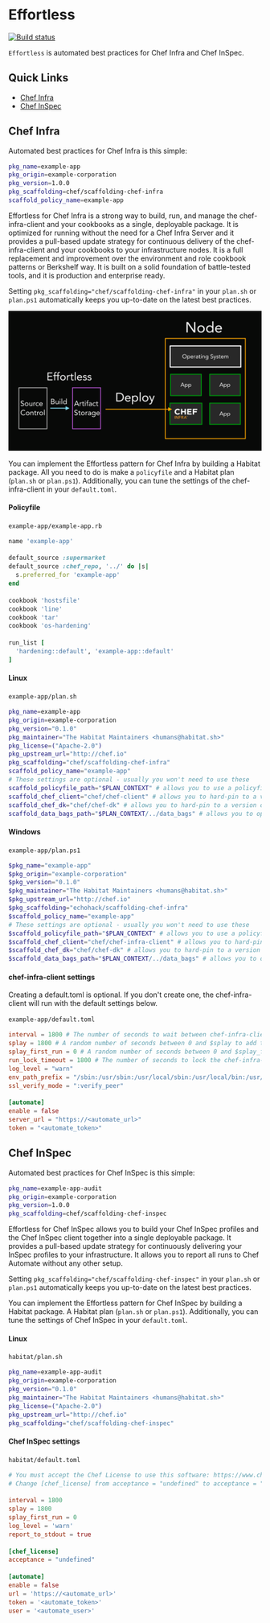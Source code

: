 # Effortless

[![Build status](https://badge.buildkite.com/7ed9be7c2b2a9f812f68e4f0fc654e0ac857e6e854d48caec1.svg?branch=master)](https://buildkite.com/chef/chef-effortless-master-habitat-build)

`Effortless` is automated best practices for Chef Infra and Chef InSpec.

## Quick Links

- [Chef Infra](#chef-infra)
- [Chef InSpec](#chef-inspec)

## Chef Infra

Automated best practices for Chef Infra is this simple:

```bash
pkg_name=example-app
pkg_origin=example-corporation
pkg_version=1.0.0
pkg_scaffolding=chef/scaffolding-chef-infra
scaffold_policy_name=example-app
```

Effortless for Chef Infra is a strong way to build, run, and manage the chef-infra-client and your cookbooks as a single, deployable package. It is optimized for running without the need for a Chef Infra Server and it provides a pull-based update strategy for continuous delivery of the chef-infra-client and your cookbooks to your infrastructure nodes. It is a full replacement and improvement over the environment and role cookbook patterns or Berkshelf way. It is built on a solid foundation of battle-tested tools, and it is production and enterprise ready.

Setting `pkg_scaffolding="chef/scaffolding-chef-infra"` in your `plan.sh` or `plan.ps1` automatically keeps you up-to-date on the latest best practices.

![Image of the Effortless pattern](/docs/effortless-graphic.png)

You can implement the Effortless pattern for Chef Infra by building a Habitat package. All you need to do is make a `policyfile` and a Habitat plan (`plan.sh` or `plan.ps1`). Additionally, you can tune the settings of the chef-infra-client in your `default.toml`.

#### Policyfile
`example-app/example-app.rb`
```ruby
name 'example-app'

default_source :supermarket
default_source :chef_repo, '../' do |s|
  s.preferred_for 'example-app'
end

cookbook 'hostsfile'
cookbook 'line'
cookbook 'tar'
cookbook 'os-hardening'

run_list [
  'hardening::default', 'example-app::default'
]
```

#### Linux
`example-app/plan.sh`
```bash
pkg_name=example-app
pkg_origin=example-corporation
pkg_version="0.1.0"
pkg_maintainer="The Habitat Maintainers <humans@habitat.sh>"
pkg_license=("Apache-2.0")
pkg_upstream_url="http://chef.io"
pkg_scaffolding="chef/scaffolding-chef-infra"
scaffold_policy_name="example-app"
# These settings are optional - usually you won't need to use these
scaffold_policyfile_path="$PLAN_CONTEXT" # allows you to use a policyfile in any location in your repo
scaffold_chef_client="chef/chef-client" # allows you to hard-pin to a version of the chef-infra-client
scaffold_chef_dk="chef/chef-dk" # allows you to hard-pin to a version of chef-dk
scaffold_data_bags_path="$PLAN_CONTEXT/../data_bags" # allows you to optionally build data bags into the package
```

#### Windows

`example-app/plan.ps1`
```powershell
$pkg_name="example-app"
$pkg_origin="example-corporation"
$pkg_version="0.1.0"
$pkg_maintainer="The Habitat Maintainers <humans@habitat.sh>"
$pkg_upstream_url="http://chef.io"
$pkg_scaffolding="echohack/scaffolding-chef-infra"
$scaffold_policy_name="example-app"
# These settings are optional - usually you won't need to use these
$scaffold_policyfile_path="$PLAN_CONTEXT" # allows you to use a policyfile in any location in your repo
$scaffold_chef_client="chef/chef-infra-client" # allows you to hard-pin to a version of the chef-infra-client
$scaffold_chef_dk="chef/chef-dk" # allows you to hard-pin to a version of chef-dk
$scaffold_data_bags_path="$PLAN_CONTEXT/../data_bags" # allows you to optionally build data bags into the package
```

#### chef-infra-client settings

Creating a default.toml is optional. If you don't create one, the chef-infra-client will run with the default settings below.

`example-app/default.toml`
```toml
interval = 1800 # The number of seconds to wait between chef-infra-client runs
splay = 1800 # A random number of seconds between 0 and $splay to add to the interval. Used to avoid the thundering herd problem.
splay_first_run = 0 # A random number of seconds between 0 and $splay_first_run to add to the interval, only on the first run. Used to avoid the thundering herd problem on new deployments.
run_lock_timeout = 1800 # The number of seconds to lock the chef-infra-client before allowing another run to begin.
log_level = "warn"
env_path_prefix = "/sbin:/usr/sbin:/usr/local/sbin:/usr/local/bin:/usr/bin:/bin"
ssl_verify_mode = ":verify_peer"

[automate]
enable = false
server_url = "https://<automate_url>"
token = "<automate_token>"
```

## Chef InSpec

Automated best practices for Chef InSpec is this simple:

```bash
pkg_name=example-app-audit
pkg_origin=example-corporation
pkg_version=1.0.0
pkg_scaffolding=chef/scaffolding-chef-inspec
```

Effortless for Chef InSpec allows you to build your Chef InSpec profiles and the Chef InSpec client together into a single deployable package. It provides a pull-based update strategy for continuously delivering your InSpec profiles to your infrastructure. It allows you to report all runs to Chef Automate without any other setup.

Setting `pkg_scaffolding="chef/scaffolding-chef-inspec"` in your `plan.sh` or `plan.ps1` automatically keeps you up-to-date on the latest best practices.

You can implement the Effortless pattern for Chef InSpec by building a Habitat package. A Habitat plan (`plan.sh` or `plan.ps1`). Additionally, you can tune the settings of Chef InSpec in your `default.toml`.

#### Linux
`habitat/plan.sh`
```bash
pkg_name=example-app-audit
pkg_origin=example-corporation
pkg_version="0.1.0"
pkg_maintainer="The Habitat Maintainers <humans@habitat.sh>"
pkg_license=("Apache-2.0")
pkg_upstream_url="http://chef.io"
pkg_scaffolding="chef/scaffolding-chef-inspec"
```

#### Chef InSpec settings

`habitat/default.toml`
```toml
# You must accept the Chef License to use this software: https://www.chef.io/end-user-license-agreement/
# Change [chef_license] from acceptance = "undefined" to acceptance = "accept-no-persist" if you agree to the license.

interval = 1800
splay = 1800
splay_first_run = 0
log_level = 'warn'
report_to_stdout = true

[chef_license]
acceptance = "undefined"

[automate]
enable = false
url = 'https://<automate_url>'
token = '<automate_token>'
user = '<automate_user>'
```
